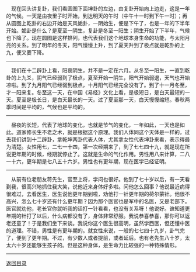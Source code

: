 &emsp;现在回头讲复卦，我们看圆图下面坤卦的左边，由复卦开始向上边走，这是一年的气候。一天是由夜里子时开始，到达明天的午时（中午十一时到下午一时）；再从圆图上乾卦的右边开始是天风姤卦，一阴始生，便是下午了，也是一年的下半年开始。姤卦是什么？是夏至一阴生，复卦是冬至一阳生；阴生开始了下半年，气候也下降了。现在圆图是这样排列，也代表我们这个地球本身生命的功能，与太阳月亮的关系。到了明年的冬天，阳气慢慢上升，到了夏天升到了极点就是乾卦的上九，便又要下降。
___
&emsp;我们在十二辟卦上看，阳衰阴生，并不是一定在六月。从冬至一阳生，一直到乾卦的上九爻，阴气已经弱到了极点，夏至开始一阴生，阳气开始弱退，天气也开始凉啦。到了九月阳气已经弱到极点，十月阳气已经完全没有了。到了十一月冬至，才一阳来复。冬至这一天，在中国《易经》文化上看，是极短日，是白天最短的一天。夏至是极长日，是白天最长的一天。过了夏至那一天，白天慢慢缩短。春秋两季时间是平均的，气候也是平均的。
___
&emsp;昼夜的长短，代表了地球的变化，也就是节气的变化，一年如此，一天也是如此。道家修长生不老之术，就是根据这个原理。我们人体同这个天体是一样的，过去我们讲到十二辟卦，拿乾坤两卦代表人体，尤其拿女性代表坤卦来看，表示得最为清楚。女性用七，二七一十四，第一次经期来了，到了七七四十九，就是现在所说更年期的时候，经期就停止了。这就是生命的气化作用。男性用八来计算，二八一十六，更年期是七八五十六岁。男性也有更年期，现在医学已经证明。
___
&emsp;从前有位老朋友蒋先生，官至上将，学问也很好。他到了七十岁以后，有一天看到我，很高兴地抓住我大笑，说他近来身体好多啦。问他怎么回事？他说最近病得很难过，去看医生，医生说他更年期到啦，劝他打一针更年期的荷尔蒙针。他很不高兴，怎么七十岁还有什么更年期？因为那个医官也是军中的名医，又是老部下。医官就劝他，老长官你就听我的话打一针看看，也没有关系呀！他说好。谁知道更年期的针打了以后，什么病都没有了，身体非常舒服。我说恭喜恭喜，那你可以返老还童了！于是我们坐下来谈。我说你这个医生很高明，虽然学西医，但还懂中医的道理。不错，男性是有更年期的。就女性来说，一般的七七四十九岁，卦气完了，便到了更年期。不过，有少数人或者提前，或者延后。也有老先生八十岁，太太六十岁还能够生孩子的。但是这种身体，是生命力比较强的一种特殊情形。
___
[返回目录](../../master/README.md#目录)